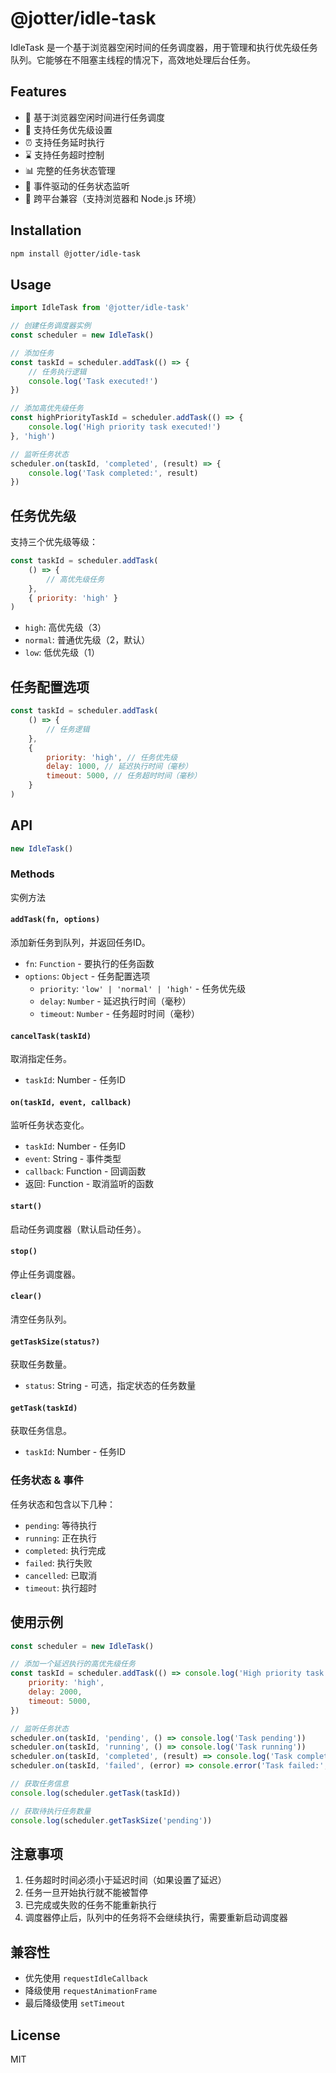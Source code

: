 # @jotter/idle-task

IdleTask 是一个基于浏览器空闲时间的任务调度器，用于管理和执行优先级任务队列。它能够在不阻塞主线程的情况下，高效地处理后台任务。

## Features

- 🚀 基于浏览器空闲时间进行任务调度
- 🚥 支持任务优先级设置
- ⏰ 支持任务延时执行
- ⌛ 支持任务超时控制
- 📊 完整的任务状态管理
- 🎯 事件驱动的任务状态监听
- 💪 跨平台兼容（支持浏览器和 Node.js 环境）

## Installation

```bash
npm install @jotter/idle-task
```

## Usage

```javascript
import IdleTask from '@jotter/idle-task'

// 创建任务调度器实例
const scheduler = new IdleTask()

// 添加任务
const taskId = scheduler.addTask(() => {
	// 任务执行逻辑
	console.log('Task executed!')
})

// 添加高优先级任务
const highPriorityTaskId = scheduler.addTask(() => {
	console.log('High priority task executed!')
}, 'high')

// 监听任务状态
scheduler.on(taskId, 'completed', (result) => {
	console.log('Task completed:', result)
})
```

## 任务优先级

支持三个优先级等级：

```javascript
const taskId = scheduler.addTask(
	() => {
		// 高优先级任务
	},
	{ priority: 'high' }
)
```

- `high`: 高优先级（3）
- `normal`: 普通优先级（2，默认）
- `low`: 低优先级（1）

## 任务配置选项

```javascript
const taskId = scheduler.addTask(
	() => {
		// 任务逻辑
	},
	{
		priority: 'high', // 任务优先级
		delay: 1000, // 延迟执行时间（毫秒）
		timeout: 5000, // 任务超时时间（毫秒）
	}
)
```

## API

```typescript
new IdleTask()
```

### Methods

实例方法

#### `addTask(fn, options)`

添加新任务到队列，并返回任务ID。

- `fn`: `Function` - 要执行的任务函数
- `options`: `Object` - 任务配置选项
  - `priority`: `'low' | 'normal' | 'high'` - 任务优先级
  - `delay`: `Number` - 延迟执行时间（毫秒）
  - `timeout`: `Number` - 任务超时时间（毫秒）

#### `cancelTask(taskId)`

取消指定任务。

- `taskId`: Number - 任务ID

#### `on(taskId, event, callback)`

监听任务状态变化。

- `taskId`: Number - 任务ID
- `event`: String - 事件类型
- `callback`: Function - 回调函数
- 返回: Function - 取消监听的函数

#### `start()`

启动任务调度器（默认启动任务）。

#### `stop()`

停止任务调度器。

#### `clear()`

清空任务队列。

#### `getTaskSize(status?)`

获取任务数量。

- `status`: String - 可选，指定状态的任务数量

#### `getTask(taskId)`

获取任务信息。

- `taskId`: Number - 任务ID

### 任务状态 & 事件

任务状态和包含以下几种：

- `pending`: 等待执行
- `running`: 正在执行
- `completed`: 执行完成
- `failed`: 执行失败
- `cancelled`: 已取消
- `timeout`: 执行超时

## 使用示例

```javascript
const scheduler = new IdleTask()

// 添加一个延迟执行的高优先级任务
const taskId = scheduler.addTask(() => console.log('High priority task executed!'), {
	priority: 'high',
	delay: 2000,
	timeout: 5000,
})

// 监听任务状态
scheduler.on(taskId, 'pending', () => console.log('Task pending'))
scheduler.on(taskId, 'running', () => console.log('Task running'))
scheduler.on(taskId, 'completed', (result) => console.log('Task completed:', result))
scheduler.on(taskId, 'failed', (error) => console.error('Task failed:', error))

// 获取任务信息
console.log(scheduler.getTask(taskId))

// 获取待执行任务数量
console.log(scheduler.getTaskSize('pending'))
```

## 注意事项

1. 任务超时时间必须小于延迟时间（如果设置了延迟）
2. 任务一旦开始执行就不能被暂停
3. 已完成或失败的任务不能重新执行
4. 调度器停止后，队列中的任务将不会继续执行，需要重新启动调度器

## 兼容性

- 优先使用 `requestIdleCallback`
- 降级使用 `requestAnimationFrame`
- 最后降级使用 `setTimeout`

## License

MIT
